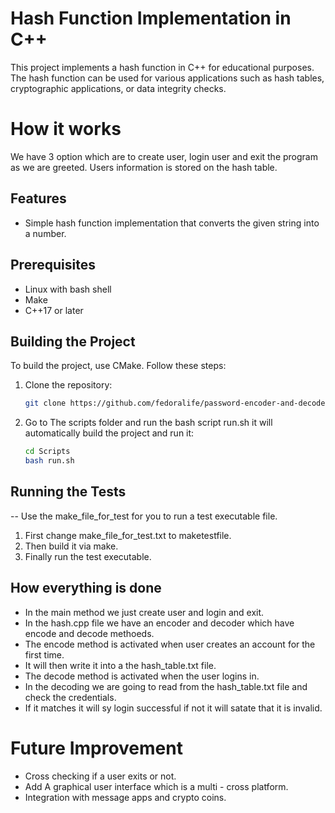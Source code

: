 # Hash Function Implementation in C++

This project implements a hash function in C++ for educational purposes. The hash function can be used for various applications such as hash tables, cryptographic applications, or data integrity checks.

# How it works

We have 3 option which are to create user, login user and exit the program as we are greeted.
Users information is stored on the hash table.


## Features

- Simple hash function implementation that converts the given string into a number.


## Prerequisites

- Linux with bash shell
- Make
- C++17 or later

## Building the Project

To build the project, use CMake. Follow these steps:

1. Clone the repository:
    ```sh
   git clone https://github.com/fedoralife/password-encoder-and-decoder.git
    ```

2. Go to The scripts folder and run the bash script run.sh it will automatically build the project and run it:
    ```sh
    cd Scripts
    bash run.sh
    ```

## Running the Tests

-- Use the make_file_for_test for you to run a test executable file.
1. First change  make_file_for_test.txt to maketestfile.
2. Then build it via make.
3. Finally run the test executable.


## How everything is done

- In the main method we just create user and login and exit.
- In the hash.cpp file we have an encoder and decoder which have encode and decode methoeds.
- The encode method is activated when user creates an account for the first time.
- It will then write it into a the hash_table.txt file.
- The decode method is activated when the user logins in.
- In the decoding we are going to read from the hash_table.txt file and check the credentials.
- If it matches it will sy login successful if not it will satate that it is invalid.

# Future Improvement

- Cross checking if a user exits or not.
- Add A graphical user interface which is a multi - cross platform.
- Integration with message apps and crypto coins.

